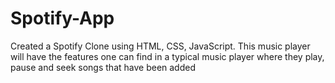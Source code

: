 # Spotify-App 
Created a Spotify Clone using HTML, CSS, JavaScript. This
music player will have the features one
can find in a typical music player where
they play, pause and seek songs that
have been added



